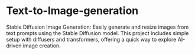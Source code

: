 # Text-to-Image-generation
Stable Diffusion Image Generation: Easily generate and resize images from text prompts using the Stable Diffusion model. This project includes simple setup with diffusers and transformers, offering a quick way to explore AI-driven image creation.
